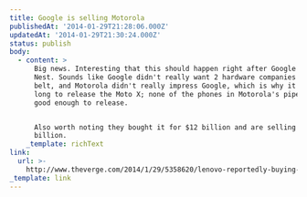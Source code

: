 ```yaml
---
title: Google is selling Motorola
publishedAt: '2014-01-29T21:28:06.000Z'
updatedAt: '2014-01-29T21:30:24.000Z'
status: publish
body:
  - content: >
      Big news. Interesting that this should happen right after Google bought
      Nest. Sounds like Google didn't really want 2 hardware companies under its
      belt, and Motorola didn't really impress Google, which is why it took so
      long to release the Moto X; none of the phones in Motorola's pipeline were
      good enough to release.


      Also worth noting they bought it for $12 billion and are selling for ~$2-3
      billion.
    _template: richText
link:
  url: >-
    http://www.theverge.com/2014/1/29/5358620/lenovo-reportedly-buying-motorola-mobility-from-google
_template: link
---
```


